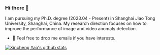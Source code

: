 ### Hi there 👋

<!--
**xcyao00/yaoxincheng** is a ✨ _special_ ✨ repository because its `README.md` (this file) appears on your GitHub profile.

Here are some ideas to get you started:

- 🔭 I’m currently working on ...
- 🌱 I’m currently learning ...
- 👯 I’m looking to collaborate on ...
- 🤔 I’m looking for help with ...
- 💬 Ask me about ...
- 📫 How to reach me: ...
- 😄 Pronouns: ...
- ⚡ Fun fact: ...
-->
<!--
### Hi there 👋
**zhangzjn/zhangzjn** is a ✨ _special_ ✨ repository because its `README.md` (this file) appears on your GitHub profile.

Here are some ideas to get you started:

- 🔭 I’m currently working on ...
- 🌱 I’m currently learning ...
- 👯 I’m looking to collaborate on ...
- 🤔 I’m looking for help with ...
- 💬 Ask me about ...
- 📫 How to reach me: ...
- 😄 Pronouns: ...
- ⚡ Fun fact: ...
-->

I am pursuing my Ph.D. degree (2023.04 - Present) in Shanghai Jiao Tong University, Shanghai, China. My research direction focuses on how to improve the performance of image and video anomaly detection.
- 💬 Feel free to drop me emails if you have interests.

[![Xincheng Yao's github stats](https://github-readme-stats.vercel.app/api?username=caoyunkang&hide=contribs,prs&show_icons=true&theme=blueberry)](https://github.com/xcyao00/github-readme-stats)
